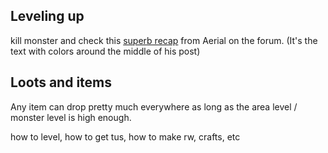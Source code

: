 ## Leveling up
kill monster and check this [superb recap](https://forum.median-xl.com/viewtopic.php?f=40&t=22675&hilit=cow) from Aerial on the forum. (It's the text with colors around the middle of his post)

## Loots and items
Any item can drop pretty much everywhere as long as the area level / monster level is high enough.  


how to level, how to get tus, how to make rw, crafts, etc